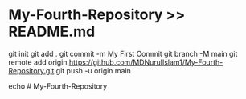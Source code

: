 # My-Fourth-Repository >> README.md
git init
git add .
git commit -m My First Commit
git branch -M main
git remote add origin https://github.com/MDNurulIslam1/My-Fourth-Repository.git
git push -u origin main

echo # My-Fourth-Repository
